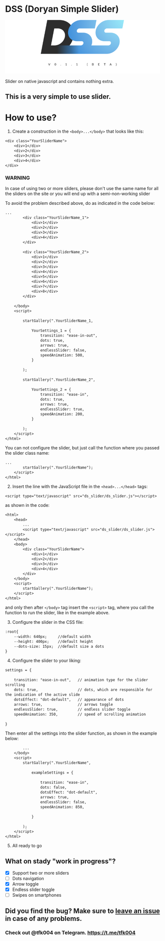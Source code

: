 # DSS (Doryan Simple Slider)

![photo](pic/DSS.png)

Slider on native javascript and contains nothing extra.

## This is a very simple to use slider.

# How to use?

1. Create a construction in the ```<body>...</body>``` that looks like this:

```
<div class="YourSliderName">
    <div>1</div>
    <div>2</div>
    <div>3</div>
    <div>4</div>
</div>
```
### WARNING


In case of using two or more sliders, please don't use the same name for all the sliders on the site or you will end up with a semi-non-working slider

To avoid the problem described above, do as indicated in the code below:
```
...
        <div class="YourSliderName_1">
            <div>1</div>
            <div>2</div>
            <div>3</div>
            <div>4</div>
        </div>

        <div class="YourSliderName_2">
            <div>1</div>
            <div>2</div>
            <div>3</div>
            <div>4</div>
            <div>5</div>
            <div>6</div>
            <div>7</div>
            <div>8</div>
        </div>

    </body>
    <script>
    
        startGallery(".YourSliderName_1,
        
            YourSettings_1 = {
                transition: "ease-in-out",
                dots: true,
                arrows: true,
                endlessSlider: false,
                speedAnimation: 500,
            }

        );

        startGallery(".YourSliderName_2",

            YourSettings_2 = {
                transition: "ease-in",
                dots: true,
                arrows: true,
                endlessSlider: true,
                speedAnimation: 200,
            }
        
        );
    </script>
</html>
```
You can not configure the slider, but just call the function where you passed the slider class name:

```
...
        startGallery(".YourSliderName");
    </script>
</html>
```

2. Insert the line with the JavaScript file in the ```<head>...</head>``` tags:

```
<script type="text/javascript" src="ds_slider/ds_slider.js"></script>
```
as shown in the code:

```
<html>
    <head>
        ...
        <script type="text/javascript" src="ds_slider/ds_slider.js"></script>
    </head>
    <body>
        <div class="YourSliderName">
            <div>1</div>
            <div>2</div>
            <div>3</div>
            <div>4</div>
        </div>
    </body>
    <script>
        startGallery(".YourSliderName");
    </script>
</html>
```
and only then after ```</body>``` tag insert the ```<script>``` tag, where you call the function to run the slider, like in the example above.

3. Configure the slider in the CSS file:

```
:root{
    --width: 640px;     //default width
    --height: 400px;    //default height
    --dots-size: 15px;  //default size a dots
}
```
4. Configure the slider to your liking:
```
settings = {

    transition: "ease-in-out",   // animation type for the slider scrolling
    dots: true,                  // dots, which are responsible for the indication of the active slide
    dotsEffect: "dot-default",   // appearance of dots
    arrows: true,                // arrows toggle
    endlessSlider: true,         // endless slider toggle
    speedAnimation: 350,         // speed of scrolling animation

}
```
Then enter all the settings into the slider function, as shown in the example below:
```
        ...
    </body>
    <script>
        startGallery(".YourSliderName",
        
            exampleSettings = {

                transition: "ease-in",
                dots: false,
                dotsEffect: "dot-default",
                arrows: true,
                endlessSlider: false,
                speedAnimation: 850,

            }
        
        );
    </script>
</html>
```
5. All ready to go

## What on stady "work in progress"?

- [X] Support two or more sliders
- [ ] Dots navigation
- [X] Arrow toggle
- [X] Endless slider toggle
- [ ] Swipes on smartphones

## Did you find the bug? Make sure to [leave an issue](https://github.com/doryan04/DSS/issues/new) in case of any problems.

### Check out @tfk004 on Telegram. https://t.me/tfk004
